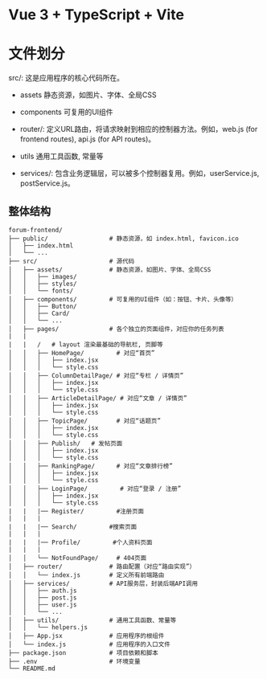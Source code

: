 # Vue 3 + TypeScript + Vite

# 文件划分

src/: 这是应用程序的核心代码所在。

- assets 静态资源，如图片、字体、全局CSS

- components 可复用的UI组件

- router/: 定义URL路由，将请求映射到相应的控制器方法。例如，web.js (for frontend routes), api.js (for API routes)。

- utils 通用工具函数, 常量等

- services/: 包含业务逻辑层，可以被多个控制器复用。例如，userService.js, postService.js。

## 整体结构


```
forum-frontend/
├── public/                 # 静态资源，如 index.html, favicon.ico
│   ├── index.html
│   └── ...
├── src/                    # 源代码
│   ├── assets/             # 静态资源，如图片、字体、全局CSS
│   │   ├── images/
│   │   ├── styles/
│   │   └── fonts/
│   ├── components/         # 可复用的UI组件（如：按钮、卡片、头像等）
│   │   ├── Button/
│   │   ├── Card/
│   │   └── ...
│   ├── pages/              # 各个独立的页面组件，对应你的任务列表
|   |
|   |   /   # layout 渲染最基础的导航栏, 页脚等
│   │   ├── HomePage/         # 对应“首页”
│   │   │   ├── index.jsx
│   │   │   └── style.css
│   │   ├── ColumnDetailPage/ # 对应“专栏 / 详情页”
│   │   │   ├── index.jsx
│   │   │   └── style.css
│   │   ├── ArticleDetailPage/ # 对应“文章 / 详情页”
│   │   │   ├── index.jsx
│   │   │   └── style.css
│   │   ├── TopicPage/        # 对应“话题页”
│   │   │   ├── index.jsx
│   │   │   └── style.css
│   │   ├── Publish/   # 发帖页面
│   │   │   ├── index.jsx
│   │   │   └── style.css
│   │   ├── RankingPage/      # 对应“文章排行榜”
│   │   │   ├── index.jsx
│   │   │   └── style.css
│   │   ├── LoginPage/         # 对应“登录 / 注册”
│   │   │   ├── index.jsx
│   │   │   └── style.css
|   |   |── Register/         #注册页面
|   |   |
|   |   |── Search/         #搜索页面
|   |   |
|   |   |── Profile/         #个人资料页面
|   |   |
│   │   └── NotFoundPage/     # 404页面
│   ├── router/             # 路由配置（对应“路由实现”）
│   │   └── index.js        # 定义所有前端路由
│   ├── services/           # API服务层，封装后端API调用
│   │   ├── auth.js
│   │   ├── post.js
│   │   ├── user.js
│   │   └── ...
│   ├── utils/              # 通用工具函数、常量等
│   │   └── helpers.js
│   ├── App.jsx             # 应用程序的根组件
│   └── index.js            # 应用程序的入口文件
├── package.json            # 项目依赖和脚本
├── .env                    # 环境变量
└── README.md
```
